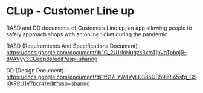 # CLup - Customer Line up

RASD and DD documents of Customers Line up, an app allowing people to safely approach shops with an online ticket during the pandemic 

RASD (Requiremtents And Specifications Document) : https://docs.google.com/document/d/1G_2U1rIoNugzs3xtsTjbVqTpbojR-dVAVyy3CQecp8s/edit?usp=sharing

DD (Design Document) : https://docs.google.com/document/d/1fS17LzWdVyLD385OB59ilRi45sfg_GSKKRPU1V7bcr4/edit?usp=sharing




